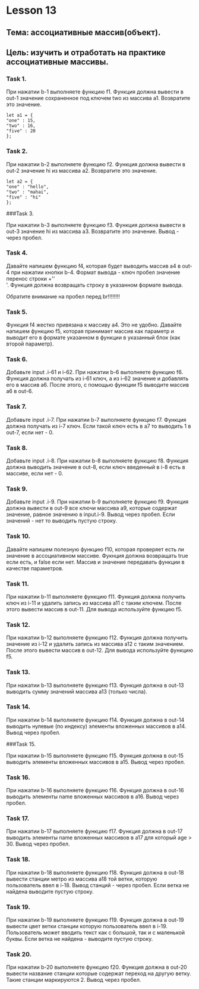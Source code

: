 # Lesson 13

## Тема: ассоциативные массив(объект).
## Цель: изучить и отработать на практике ассоциативные массивы.

### Task 1.

При нажатии b-1 выполняете функцию f1. Функция должна вывести в out-1 значение сохраненное под ключем two из массива a1. Возвратите это значение.

    let a1 = {
    "one" : 15,
    "two" : 16,
    "five" : 20
    };

### Task 2.

При нажатии b-2 выполняете функцию f2. Функция должна вывести в out-2 значение hi из массива a2. Возвратите это значение.

    let a2 = {
    "one" : "hello",
    "two" : "mahai",
    "five" : "hi"
    };

###Task 3.

При нажатии b-3 выполняете функцию f3. Функция должна вывести в out-3 значение hi из массива a3. Возвратите это значение. Вывод - через пробел.


### Task 4.

Давайте напишем функцию f4, которая будет выводить массив a4 в out-4 при нажатии кнопки b-4. Формат вывода - ключ пробел значение перенос строки +'' <br>'. Функция должна возвращать строку в указанном формате вывода.

Обратите внимание на пробел перед br!!!!!!!!


### Task 5.

Функция f4 жестко привязана к массиву a4. Это не удобно. Давайте напишем функцию f5, которая принимает массив как параметр и выводит его в формате указанном в функции в указанный блок (как второй параметр).


### Task 6.

Добавьте input .i-61 и i-62. При нажатии b-6 выполняете функцию f6. Функция должна получать из i-61 ключ, а из i-62 значение и добавлять его в массив a6. После этого, с помощью функции f5 выводите массив a6 в out-6.


### Task 7.

Добавьте input .i-7. При нажатии b-7 выполняете функцию f7. Функция должна получать из i-7 ключ. Если такой ключ есть в a7 то выводить 1 в out-7, если нет - 0.


### Task 8.

Добавьте input .i-8. При нажатии b-8 выполняете функцию f8. Функция должна выводить значение в out-8, если ключ введенный в i-8 есть в массиве, если нет - 0.


### Task 9.

Добавьте input .i-9. При нажатии b-9 выполняете функцию f9. Функция должна вывести в out-9 все ключи массива a9, которые содержат значение, равное значению в input.i-9. Вывод через пробел. Если значений - нет то выводить пустую строку.


### Task 10.

Давайте напишем полезную функцию f10, которая проверяет есть ли значение в ассоциативном массиве. Фукнция должна возвращать true если есть, и false если нет. Массив и значение передавать функции в качестве параметров.


### Task 11.

При нажатии b-11 выполняете функцию f11. Функция должна получить ключ из i-11 и удалить запись из массива a11 с таким ключем. После этого вывести массив в out-11. Для вывода используйте функцию f5.


### Task 12.

При нажатии b-12 выполняете функцию f12. Функция должна получить значение из i-12 и удалить запись из массива a12 с таким значением. После этого вывести массив в out-12. Для вывода используйте функцию f5.


### Task 13.

При нажатии b-13 выполняете функцию f13. Функция должна в out-13 выводить сумму значений массива a13 (только числа).


### Task 14.

При нажатии b-14 выполняете функцию f14. Функция должна в out-14 выводить нулевые (по индексу) элементы вложенных массивов в a14. Вывод через пробел.


###Task 15.

При нажатии b-15 выполняете функцию f15. Функция должна в out-15 выводить элементы вложенных массивов в a15. Вывод через пробел.


### Task 16.

При нажатии b-16 выполняете функцию f16. Функция должна в out-16 выводить элементы name вложенных массивов в a16. Вывод через пробел.


### Task 17.

При нажатии b-17 выполняете функцию f17. Функция должна в out-17 выводить элементы name вложенных массивов в a17 для который age > 30. Вывод через пробел.


### Task 18.

При нажатии b-18 выполняете функцию f18. Функция должна в out-18 вывести станции метро из массива a18 той ветки, которую пользователь ввел в i-18. Вывод станций - через пробел. Если ветка не найдена выводите пустую строку.


### Task 19.

При нажатии b-19 выполняете функцию f19. Функция должна в out-19 вывести цвет ветки станции которую пользователь ввел в i-19. Пользователь может вводить текст как с большой, так и с маленькой буквы. Если ветка не найдена - выводите пустую строку.


### Task 20.

При нажатии b-20 выполняете функцию f20. Функция должна в out-20 вывести название станции которые содержат переход на другую ветку. Такие станции маркируются 2. Вывод через пробел.

